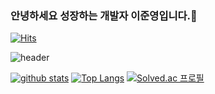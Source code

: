 ### 안녕하세요 성장하는 개발자 이준영입니다.👋
[![Hits](https://hits.seeyoufarm.com/api/count/incr/badge.svg?url=https%3A%2F%2Fgithub.com%2Flee-june-young)](https://hits.seeyoufarm.com)

![header](https://capsule-render.vercel.app/api?type=waving&color=gradient&height=240&section=header&text=Jun%20Young%20Lee&fontSize=90&fontColor=FFFFFF&animation=twinkling)

<!--
**lee-june-young/lee-june-young** is a ✨ _special_ ✨ repository because its `README.md` (this file) appears on your GitHub profile.

Here are some ideas to get you started:

- 🔭 I’m currently working on ...
- 🌱 I’m currently learning ...
- 👯 I’m looking to collaborate on ...
- 🤔 I’m looking for help with ...
- 💬 Ask me about ...
- 📫 How to reach me: ...
- 😄 Pronouns: ...
- ⚡ Fun fact: ...
-->

[![github stats](https://github-readme-stats.vercel.app/api?username=lee-june-young&show_icons=true&hide_border=true)](https://github.com/lee-june-young)
[![Top Langs](https://github-readme-stats.vercel.app/api/top-langs/?username=lee-june-young&layout=compact)](https://github.com/lee-june-young)
[![Solved.ac 프로필](http://mazassumnida.wtf/api/v2/generate_badge?boj=hyuns6677)](https://solved.ac/turtlezero)
